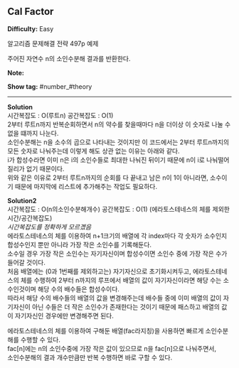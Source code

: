 ## Cal Factor

**Difficulty:** Easy

알고리즘 문제해결 전략 497p 예제

주어진 자연수 n의 소인수분해 결과를 반환한다.

**Note:**

**Show tag:** \#number\_#theory

----------------------------------------------

**Solution** <br/>
시간복잡도 : O(루트n) 공간복잡도 : O(1) <br/>
2부터 루트n까지 반복순회하면서 n의 약수를 찾을때마다 n을 더이상 이 숫자로 나눌 수 없을 떄까지 나눈다. <br/>
소인수분해는 n을 소수의 곱으로 나타내는 것이지만 이 코드에서는 2부터 루트n까지의 모든 숫자로 나눠주는데 이렇게 해도 상관 없는 이유는 아래와 같다.<br/>
i가 합성수라면 이미 n은 i의 소인수들로 최대한 나눠진 뒤이기 때문에 n이 i로 나눠떨어질리가 없기 때문이다. <br/>
위와 같은 이유로 2부터 루트n까지의 순회를 다 끝내고 남은 n이 1이 아니라면, 소수이기 때문에 마지막에 리스트에 추가해주는 작업도 필요하다.

**Solution2** <br/>
시간복잡도 : O(n의소인수분해개수) 공간복잡도 : O(1) (에라토스테네스의 체를 제외한 시간/공간복잡도) <br/> 
_시간복잡도를 정확하게 모르곘음_ <br/>
에라토스테네스의 체를 이용하여 n+1크기의 배열에 각 index마다 각 숫자가 소수인지 합성수인지 뿐만 아니라 가장 작은 소인수를 기록해둔다. <br/>
소수일 경우 가장 작은 소인수는 자기자신이며 합성수이면 소인수 중에 가장 작은 수가 들어갈 것이다. <br/>
처음 배열에는 (0과 1번째를 제외하고는) 자기자신으로 초기화시켜두고, 에라토스테네스의 체를 수행하여 2부터 n까지의 루프에서 배열의 값이 자기자신이라면 해당 수는 소수인것이며 해당 수의 배수들은 합성수이다. <br/>
따라서 해당 수의 배수들의 배열의 값을 변경해주는데 배수들 중에 이미 배열의 값이 자기자신이 아닌 수들은 더 작은 소인수가 존재한다는 것이기 때문에 패스하고 배열의 값이 자기자신인 경우에만 변경해주면 된다.

에라토스테네스의 체를 이용하여 구해둔 배열(fac라지칭)을 사용하면 빠르게 소인수분해를 수행할 수 있다. <br/>
fac[n]에는 n의 소인수중에 가장 작은 값이 있으므로 n을 fac[n]으로 나눠주면서, <br/>
소인수분해의 결과 개수만큼만 반복 수행하면 바로 구할 수 있다.
